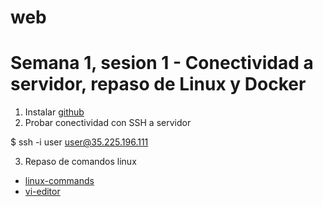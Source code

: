 # web
# Semana 1, sesion 1 - Conectividad a servidor, repaso de Linux y Docker

1. Instalar [github](https://git-scm.com/downloads)
2. Probar conectividad con SSH a servidor

$  ssh -i user user@35.225.196.111

3. Repaso de comandos linux

-	[linux-commands](https://github.com/adsoftsito/web/blob/main/w1/linuxcommands.pdf)
-	[vi-editor](https://github.com/adsoftsito/web/blob/main/w1/vi-editor.pdf)




